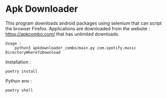 # Apk Downloader 

This program downloads android packages using selenium that can script the browser Firefox. Applications are downloaded from the website : https://apkcombo.com/ that has unlimited downloads.

``` 
Usage :
    python3 apkdownloader_combo/main.py com.spotify.music DirectoryWhereToDownload
``` 

Installation : 
```
poetry install
```

Python env : 
```
poetry shell
```

